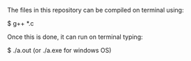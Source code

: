 The files in this repository can be compiled on terminal using:

$ g++ *.c

Once this is done, it can run on terminal typing:

$ ./a.out (or ./a.exe for windows OS)

